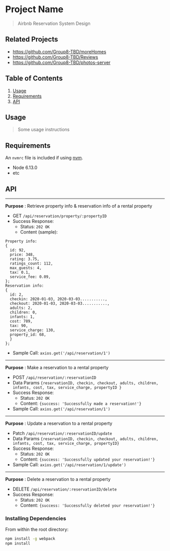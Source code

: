 # Project Name

> Airbnb Reservation System Design

## Related Projects
  - https://github.com/Group8-TBD/moreHomes
  - https://github.com/Group8-TBD/Reviews
  - https://github.com/Group8-TBD/photos-server

## Table of Contents

1. [Usage](#Usage)
1. [Requirements](#requirements)
1. [API](#API)

## Usage

> Some usage instructions

## Requirements

An `nvmrc` file is included if using [nvm](https://github.com/creationix/nvm).

- Node 6.13.0
- etc

## API

______________________________________________________

**Purpose** : Retrieve property info & reservation info of a rental property
- GET `/api/reservation/property/:propertyID`
- Success Response:
  - Status: `202 OK`
  - Content (sample):
```
Property info:
{
  id: 92,
  price: 348,
  rating: 3.75,
  ratings_count: 112,
  max_guests: 4,
  tax: 0.1,
  service_fee: 0.09,
};
Reservation info:
{
  id: 2,
  checkin: 2020-01-03, 2020-03-03...........,
  checkout: 2020-01-03, 2020-03-03...........,
  adults: 2,
  children: 0,
  infants: 1,
  cost: 789,
  tax: 90,
  service_charge: 130,
  property_id: 68,
  }
};
```
- Sample Call: `axios.get('/api/reservation/1')`
______________________________________________________

**Purpose** : Make a reservation to a rental property
- POST `/api/reservation/:reservationID`
- Data Params `{reservationID, checkin, checkout, adults, children, infants, cost, tax, service_charge, propertyID }`
- Success Response:
  - Status: `202 OK`
  - Content: `{success: 'Successfully made a reservation!'}`
- Sample Call: `axios.get('/api/reservation/1')`
______________________________________________________

**Purpose** : Update a reservation to a rental property
- Patch `/api/reservation/:reservationID/update`
- Data Params `{reservationID, checkin, checkout, adults, children, infants, cost, tax, service_charge, propertyID}`
- Success Response:
  - Status: `202 OK`
  - Content: `{success: 'Successfully updated your reservation!'}`
- Sample Call: `axios.get('/api/reservation/1/update')`

______________________________________________________

**Purpose** : Delete a reservation to a rental property
- DELETE `/api/reservation/:reservationID/delete`
- Success Response:
  - Status: `202 OK`
  - Content: `{success: 'Successfully deleted your reservation!'}`


### Installing Dependencies

From within the root directory:

```sh
npm install -g webpack
npm install
```

